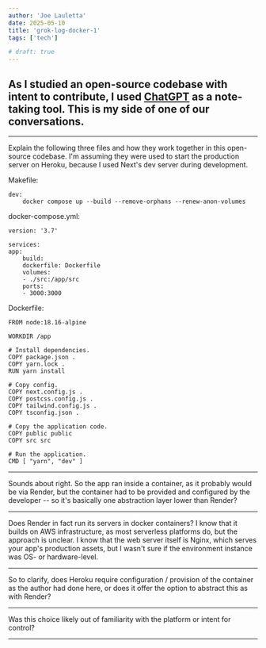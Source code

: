 ```yaml
---
author: 'Joe Lauletta'
date: 2025-05-10
title: 'grok-log-docker-1'
tags: ['tech']

# draft: true
---
```


## As I studied an open-source codebase with intent to contribute, I used [ChatGPT](https://chatgpt.com) as a note-taking tool. This is my side of one of our conversations.

---

Explain the following three files and how they work together in this open-source codebase. I'm assuming they were used to start the production server on Heroku, because I used Next's dev server during development.

Makefile:

```
dev:
    docker compose up --build --remove-orphans --renew-anon-volumes
```
docker-compose.yml:

```
version: '3.7'

services:
app:
    build:
    dockerfile: Dockerfile
    volumes:
    - ./src:/app/src
    ports:
    - 3000:3000
```

Dockerfile:

```
FROM node:18.16-alpine

WORKDIR /app

# Install dependencies.
COPY package.json .
COPY yarn.lock .
RUN yarn install

# Copy config.
COPY next.config.js .
COPY postcss.config.js .
COPY tailwind.config.js .
COPY tsconfig.json .

# Copy the application code.
COPY public public
COPY src src

# Run the application.
CMD [ "yarn", "dev" ]
```

---

Sounds about right. So the app ran inside a container, as it probably would be via Render, but the container had to be provided and configured by the developer -- so it's basically one abstraction layer lower than Render?

---

Does Render in fact run its servers in docker containers? I know that it builds on AWS infrastructure, as most serverless platforms do, but the approach is unclear. I know that the web server itself is Nginx, which serves your app's production assets, but I wasn't sure if the environment instance was OS- or hardware-level.

---

So to clarify, does Heroku require configuration / provision of the container as the author had done here, or does it offer the option to abstract this as with Render?

---

Was this choice likely out of familiarity with the platform or intent for control?

---